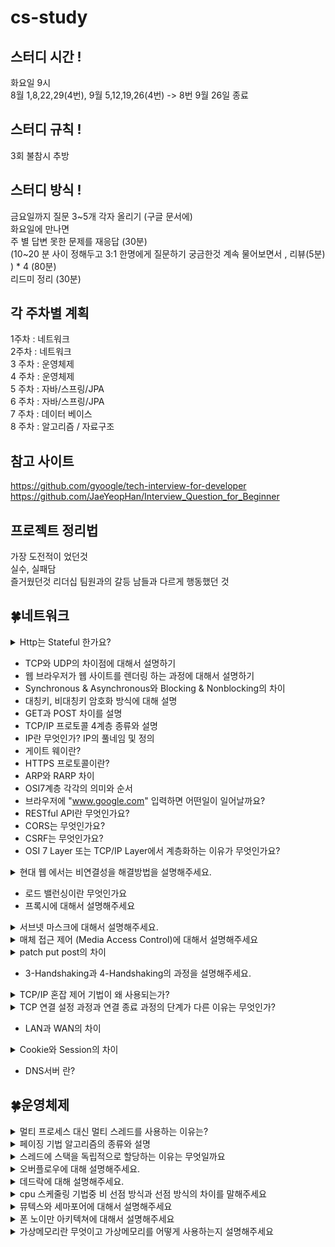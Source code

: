 # cs-study

## 스터디 시간 !

화요일 9시  
8월 1,8,22,29(4번), 9월 5,12,19,26(4번) -> 8번 9월 26일 종료

## 스터디 규칙 !

3회 불참시 추방

## 스터디 방식 !

금요일까지 질문 3~5개 각자 올리기 (구글 문서에)  
화요일에 만나면  
주 별 답변 못한 문제를 재응답 (30분)  
(10~20 분 사이 정해두고 3:1 한명에게 질문하기 궁금한것 계속 물어보면서 , 리뷰(5분) ) \* 4 (80분)  
리드미 정리 (30분)

## 각 주차별 계획

1주차 : 네트워크  
2주차 : 네트워크  
3 주차 : 운영체제  
4 주차 : 운영체제  
5 주차 : 자바/스프링/JPA  
6 주차 : 자바/스프링/JPA  
7 주차 : 데이터 베이스  
8 주차 : 알고리즘 / 자료구조

## 참고 사이트

https://github.com/gyoogle/tech-interview-for-developer  
https://github.com/JaeYeopHan/Interview_Question_for_Beginner

## 프로젝트 정리법

가장 도전적이 었던것  
실수, 실패담  
즐거웠던것
리더십
팀원과의 갈등
남들과 다르게 행동했던 것

## 🍀네트워크

<details>
<summary>Http는 Stateful 한가요?</summary>
<div markdown="1">

안녕

</div>
</details>

- TCP와 UDP의 차이점에 대해서 설명하기
- 웹 브라우저가 웹 사이트를 렌더링 하는 과정에 대해서 설명하기
- Synchronous & Asynchronous와 Blocking & Nonblocking의 차이
- 대칭키, 비대칭키 암호화 방식에 대해 설명
- GET과 POST 차이를 설명
- TCP/IP 프로토콜 4계층 종류와 설명
- IP란 무엇인가? IP의 풀네임 및 정의
- 게이트 웨이란?
- HTTPS 프로토콜이란?
- ARP와 RARP 차이
- OSI7계층 각각의 의미와 순서
- 브라우저에 "www.google.com" 입력하면 어떤일이 일어날까요?
- RESTful API란 무엇인가요?
- CORS는 무엇인가요?
- CSRF는 무엇인가요?
- OSI 7 Layer 또는 TCP/IP Layer에서 계층화하는 이유가 무엇인가요?

<details>
<summary> 현대 웹 에서는 비연결성을 해결방법을 설명해주세요.</summary>
<div markdown="1">

- 비 연결성 : HTTP 요청에 대한 응답을 제공한 후에 연결을 끊는다.
- 비 상태성 : HTTP 요청과 응답하는 동안 상태를 저장하지 않는다.

### HTTP 비지속 연결

![connectionless.png](images/img2_connectionless.png)
서버에서 응답이후에 TCP에게 연결을 끊으라고 요청하고 HTTP클라이언트가 응답메시지를 받으면 TCP 연결이 중단된다.  
(연결이 유지 되지 않는다, 즉 하나의 요청메세지와 하나의 응답메시지에 하나의 연결이다)

### HTTP 지속 연결(Persistent Connections)

![persist_connection.png](images/img1_persist_connection.png)
HTTP/1.1 부터 Keep-Alive 기능이 추가되어 하나의 TCP연결로 여러개의 요청과 응답을 처리할 수 있다.
일정시간 동안 연결을 유지해서 요청과 응답이 모두 끝날때까지 연결해준다.
keep-alive : 서버의 HTTP요청시, 요청 message 헤더 추가

</div>
</details>

- 로드 밸런싱이란 무엇인가요
- 프록시에 대해서 설명해주세요

<details>
<summary> 서브넷 마스크에 대해서 설명해주세요. </summary>
<div markdown="1">

- 서브넷(Subnet) : 전세계에는 다양한 네트워크가 존재하고 있습니다. 이 때 네트워크의 규모가 커질수록 유지보수에는 많이 노력이 필요합니다. 따라서 효율적인 관리를 위해서 네트워크를 더 작은 단위로 나누는
  것을 서브넷팅이라고 합니다.

- 서브네팅(Subnetting)의 장점
    - 유지보수의 장점
    - 추가 IP 주소를 할당할 필요가 없음

</div>
</details>
<details>
<summary> 매체 접근 제어 (Media Access Control)에 대해서 설명해주세요 </summary>

<div markdown="1">

- 하드웨어의 신뢰성 있는 상호작용을 담당하며, 주로 담당하는 전송매체로는 유선, 무선, 광통신 등입니다.

- 두 노드가 동시에 신호를 전달하여, 데이터의 손실이 발생하는 충돌을 예방하기위해 충돌 방지 (Collision Avoidunce) 알고리즘을 적용합니다.

- 또한 특정 MAC 알고리즘은 충돌 이후에 데이터 재전송 기능을 포함하는 경우도 있습니다.

</div>

</details>

<details>
<summary> patch put post의 차이 </summary>
<div markdown="1">

### POST(create)

리소스의 생성을 담당한다.  
요청시마다 새로운 리소스를 할당한다.

### PUT(update)

멱등성을 보장한다 (여러번 보내도 같은 리소스를 반환한다)  
리소스의 생성과 수정을 담당한다.  
수정시 전체를 덮어쓴다.

### PATCH(update)

수정만 담당하며 리소스의 일부분만 수정할때 사용한다. (일부만 업데이트)  
PATCH는 멱등하지 않다. 하지만 멱등으로 설계할 수도 있다.

</div>
</details>

- 3-Handshaking과 4-Handshaking의 과정을 설명해주세요.

<details>
<summary>TCP/IP 혼잡 제어 기법이 왜 사용되는가?</summary>
<div markdown="1">

- 네트워크 혼잡(Network Congestion)이란 네트워크에서 데이터를 노드에게 전달할 수 있는 양보다 더 많은 양을 요청했을 때 발생하는 서비스 품질 저하(QoS)입니다.

- TCP에서는 혼잡 제어 및 회피 기법을 사용해서, 네트워크의 장애를 예방합니다. 이러한 방법으로는 AIMD, SlowStart등의 알고리즘이 존재합니다.

</div>
</details>

<details>
<summary> TCP 연결 설정 과정과 연결 종료 과정의 단계가 다른 이유는 무엇인가? </summary>
<div markdown="1">

연결 과정에서는 연결 과정 수립을 위한 최소한의 설정을 진행한다.  
종료 과정시에는 Client가 데이터 전송을 마쳤다고 하더라도 Server는 아직 보낼 데이터가 남아있을 수 있기 때문에  
일단 FIN에 대한 ACK만 보내고, 데이터를 모두 전송한 후에 자신도 FIN 메시지를 보내는 방식으로 진행되어야 하기 때문이다.

</div>
</details>

- LAN과 WAN의 차이

<details>
<summary>Cookie와 Session의 차이</summary>
<div markdown="1">

- Cookie는 서버가 브라우저에게 보내는 작은 데이터 단위로, 키-값으로 구성되어 적은 양의 데이터를 저장할 수 있습니다. 이 때 만료 기간등을 설정하여, 데이터 유지기간을 설정할 수 있습니다.
- Session은 서버 내에서 클라이언트의 상태를 저장하는 것으로, 서버 내에서 데이터를 관리하기 때문에, 보안적으로 우수하나 접속한 유저에 대한 세션을 모두 저장해야하기에 성능에 무리가 갈 수 있습니다.

</div>
</details>

- DNS서버 란?

## 🍀운영체제

<details>
<summary> 멀티 프로세스 대신 멀티 스레드를 사용하는 이유는? </summary>

<div markdown="1">

- 멀티 프로세스의 경우 Context Switch과, 프로세스 생성 및 소멸, 프로세스간 자원 공유의 어려움이 존재하기에 멀티 스레드를 사용하여 병렬 컴퓨팅 (Parallel Computing)을 구현하기도
  합니다.

- 다만 멀티 프로세스의 경우 멀티 스레드에 비해 프로세스간 결합도가 낮기에 안정입니다. 이러한 이유에서 멀티 프로세스를 이용해서 병렬 컴퓨팅을 구현하기도 합니다.

</div>
</details>

<details>
<summary> 페이징 기법 알고리즘의 종류와 설명 </summary>

<div markdown="1">

-
    - 페이징(Paging)이란 메모리의 물리적 공간을 추상화하여 페이지(Page)라는 논리적 공간으로 관리하는 메모리 기법을 말합니다.

1. FIFO (First In First Out)
    - 메모리에 가장 오래 있던 페이지를 우선 교체하는 알고리즘 입니다.
2. OPT (Optimal Page Replacement)
    - 앞으로 사용되지 않을 가능성이 높은 페이지를 우선 교체하는 알고리즘 입니다.
3. LRU (Least Recently Used)
    - 가장 오랫동안 사용하지 않은 페이지를 우선 교체하는 알고리즘입니다.
4. LFU (Least Frequently Used)
    - 참조 횟수가 가장 적은 페이지를 우선 교체하는 알고리즘입니다.
5. MFU (Most Frequently Used)
    - 가장 참조 횟수가 많은 페이지를 교체하는 알고리즘입니다.

</div>
</details>

<details>
<summary> 스레드에 스택을 독립적으로 할당하는 이유는 무엇일까요 </summary>

<div markdown="1">

1. 스레드는 독립적인 실행 단위로써 각각의 함수 호출 및 지역 변수와 반환 주소에 대해서 저장할 필요가 있습니다. 따라서 이러한 정보들을 저장하기 위해서 스택 메모리 공간을 할당합니다.
2. 스레드가 공통된 스택 메모리 공간을 가질 경우, 다른 스레드간의 데이터가 충돌할 가능성이 존재합니다. 다른 스레드가 함수 호출 정보나 반환 주소등을 변경하는 걸 예시로 들 수 있습니다.
3. 스레드가 별도의 스택 메모리 공간을 가질 경우, 컨텍스트 스위칭 (Context Switching)이 효율적으로 이루어집니다. 현재 실행 중인 스레드를 중지해야할 경우 스택에 현재 진행 사항을 저장하고, 이후에
   다시 작업을 수행하면 되기 때문입니다. 이러한 맥락으로 프레스간 컨텍스트 스위칭 보다 스레드의 컨텍스트 스위칭이 더 빠른 경향을 보입니다.

</div>
</details>

<details>
<summary>오버플로우에 대해 설명해주세요.</summary>

- 데이터의 크기가 제한된 용량(지정된 범위)를 벗어나 원치 않거나 예상치 못한 결과를 초래하는 현상이다.
- 스택 오버플로우가 발생하는 경우 영역의 크기를 늘리거나, 함수에서 사용하는 지역변수의 크기를 줄이는 방법이 있고 아니면 지역변수를 전역 변수로 바꾸면 해결이 가능하다.
- 스택 오버 플로우의 경우는 지역변수가 저장되는 공간이 스택의 영역이 너무 큰 지역변수를 선언하거나 무한 재귀 호출로 인해 발생할 수 있다.
- 스택 영역이 힙영역을 침범하는 경우 스택 오버플로우, 힙 영역이 스택영역을 침범하는 경우 힙 오버플로우라 한다.

</details>  

 <details>
<summary>데드락에 대해 설명해주세요.</summary>

데드락 이란

- 경쟁상태(raceCondition)에서 서로 lock을 가졌을 때 생길 수 있는 상태
- 모든 작업들이 자원을 얻지 못해 다음 처리를 하지 못하는 상태로 교착상태라고도 이야기한다.
- 프로세스나 스레드 들이 서로 필요한 자원을 한정적으로 서로 가지고 있는경우 발생한다.
- 이런경우 서로 상대방의 자원을 물고 기다리기 때문에 계속해서 서로를 기다리는 형태가 되어 작업을 끝낼 수 없다.

데드락 발생의 조건

- 상호 배제 : 하나의 프로세스만 임계구역을 사용할 수 있도록 다른 프로세스의 접근을 차단하는 것이다.
- 비 선점 : 다른 프로세스에 할당된 자원을 빼앗을 수 없다.
- 점유와 대기 : 하나의 자원을 점유하고 있으며 추가하기전까지 대기 해야한다
- 환형 대기: 원형으로 프로세스들이 얽혀 서로의 프로세스 자원을 요구해야한다.

데드락 해결 방법

- 예방 : 위의 4가지중 하나를 제거하는 방식으로 수행된다.
- 회피 : 교착 상태가 발생하는 경우 적절히 피해가는 방식이다. banker’s algorighm이 사용된다.
- 검출 : 현재의 운영체제에서의 검충 방식 , 시스템에 교착상태가 발생했는지 정검하여 교착상태에 있는 자원을 발견한다.
- 회복 : 교착상태를 일으킨 프로세스를 종료시키거나, 교착상태의 프로세스에 할당된 자원을 선점(preempt)하여 프로세스나 자원을 회복하는 것

</details>  

<details>
<summary>cpu 스케줄링 기법중 비 선점 방식과 선점 방식의 차이를 말해주세요</summary>

선점형 스케줄링(Preemptive Scheduling)

- 한 프로세스가 CPU를 할당받아서 실행하고 있을때 다른 프로세스가 cpu를 사용하고 있는 프로세스를 중지 시키고 cpu를 차지할 수 있는 스케줄링 기법(처리시간 예측이 어렵다)
- 우선순위가 중요하거나 빠른 응답을 요구하는 시분할 시스템에 유리하다
- 컨텍스트 스위치등이 발생하면서 오버헤드가 발생한다.
- Round Robin(RR) ,SRT(Shortest Remaining Time), 선점 우선순위, Multilevel Queue Scheduling 등의 알고리즘이 있다.

비선점형 스케줄링(Non-preemptive / Cooperative Scheduling)

- 이미 사용되는 cpu를 빼았지 못하고 사용이 끝날 때 까지 기다리는 스케줄링 기법(처리시간 예측이 용이하다)
- 응답시간예측이 가능하고 일괄처리 방식이 적합하다.
- 중요도가 있는 작업인 경우 사용하기에 좋지 않다.
- FCFS,SJN(Shortest Job Next) ,LJF(Longest Job First), 비 선점 우선순위, Highest Response Ratio Next (HRRN)등이 있다

</details>


<details>
<summary>뮤텍스와 세마포어에 대해서 설명해주세요</summary>

세마포어와 뮤텍스는 모두 공유 자원에 대한 동시 접근 문제를 해결하기 위해 사용되는 기술이다. (상호 배제를 달성한다)
+) 이때 공유되는 시스템 자원 부분이 임계 구역이다.

### 세마포어 (Semaphore)

- 세마포어는 공유 자원에 여러 개의 프로세스 또는 스레드가 접근할 때 동시에 접근하는 것을 막기 위해 사용하는 동기화 기술이다.
- 여러 개의 프로세스나 스레드가 한 번에 공유 자원을 사용하지 않도록 제한할 수 있다
- 세마포어는 "wait"와 "signal" 두 가지 기능을 가지고 있다
    - wait(P) : 세마포어 값을 감소시킴, 이 값이 0보다 작아지면 해당 프로세스나 스레드는 대기 상태가 된다(해당 자원을 사용할 수 있을때까지 기다린다, 접근 권한을 기다린다고 표현 가능).
    - signal(V) : 세마포어 값을 증가시킴(임계 구역에서 나오면서 해당 자원에 들어갈수 있는 자원의 수를 하나 증가시킨다,권한을 반환한다고 표현가능), 대기 중인 프로세스나 스레드 중 하나를 깨워 실행
      상태로 만든다
- 장점
    - 세마포어는 여러 개의 프로세스나 스레드가 동시에 접근 가능하여 자원의 활용도를 높일 수 있다
- 단점
    - 세마포어가 잘못 사용될 경우, 데드락(deadlock)이 발생할 수 있으므로 신중하게 설계하여야 한다.

### 뮤텍스 (Mutex)

- 뮤텍스는 하나의 프로세스나 스레드가 공유 자원을 사용하는 동안, 다른 프로세스나 스레드가 접근하지 못하도록 막는 동기화 기술이다.
- 뮤텍스는 적은 수의 스레드만이 자원에 접근하도록 제한할 수 있게 한다
- 뮤텍스는 "lock"과 "unlock" 두 가지 기능을 가지고 있다
    - lock : 뮤텍스를 소유한 스레드는 공유 자원을 사용할 수 있게, 다른 스레드는 대기 상태가 되게 한다
    - unlock : 뮤텍스를 소유한 스레드만이 뮤텍스를 해제할 수 있고, 해제한 후에 다른 스레드가 공유 자원을 사용할 수 있게 한다
- 장점
    - 뮤텍스는 일반적으로 세마포어보다 간단하게 구현할 수 있다.
- 단점
    - 하나의 스레드만이 뮤텍스를 소유할 수 있다는 단점, 하지만 이를 통해서 데드락을 방지할 수 있다.

추가 설명

- 상호 배제 (Mutual Exclusion) :
    - 상호 배제는 여러 스레드 또는 프로세스가 동시에 공유 자원에 접근하는 것을 막는 개념이다.
    - 이것이 세마포어와 뮤텍스가 사용되는 주요 목적 중 하나이다.
    - 상호 배제를 통해 경쟁 조건 (Race Condition)을 방지하고 데이터의 일관성을 보장할 수 있다.

### 정리:

- 세마포어 : 현재 공유자원에 접근할 수 있는 스레드,프로세스의 수에 제한을 두어 상호배제를 달성하는 기법
- 뮤텍스 : 한 스레드, 프로세스에 의해 소유될 수 있는 키(key)를 기반으로 하여 상호배제를 달성하는 기법

즉 만약 세마포어의 값이 1개로 제한된다면 뮤텍스와 유사하다.

</details>

<details>
<summary>폰 노이만 아키텍쳐에 대해서 설명해주세요 </summary>

- 내장형 프로그램 방식의 컴퓨터로 메모리에 프로그램을 저장하고 실행하는 아키텍쳐이다.
- 명령어 집합인 프로그램을 순차적으로 실행하며 흐름을 제어하고 실행하는 방식 이다.
- 현대 컴퓨터의 구성에 대해 설명하는 아키텍쳐로 외부로부터 입력을 받아 내부의 처리장치를 통해 데이터를 가공하여 결과를 외부로 출력하는 과정을 나타낸다.
- 내부 처리 장치는 중앙 처리장치, 메모리가 존재한다.
    - 중앙 처리 장치(CPU)는 산술 논리 연산 유닛(ALU), 제어 유닛(Control Unit) 등으로 구성되며 데이터의 처리 및 내부 장치를 제어하는 역할을 한다.
    - 메모리 : 연산 결과 및 프로그램 코드를 저장하는 장치로 사용된다.

</details>

<details>
<summary>가상메모리란 무엇이고 가상메모리를 어떻게 사용하는지 설명해주세요 </summary>

### 가상메모리란?

- 메모리가 실제 메모리보다 많아 보이게 하는 기술로, 어떤 프로세스가 실행될 때 메모리에 해당 프로세스 전체가 올라가지 않더라고 실행이 가능하다는 점에 착안하여 고안된 메모리 기법이다.
- 프로그램이 전부 메모리에 올라가지 않아도 실행될 수 있도록 해주며, 여러 프로세스가 동시에 실행될 때 메모리를 효율적으로 관리하는 데 사용된다.

### 가상 메모리의 관리 방법

- 페이징
    - 프로세스의 가장 주소공간을 고정 크기의 페이지 단위로 분할하여 관리하는 방식이다.(크기가 동일하지 않아서 시작주소와, limit(크기)를 가진다)
    - 페이지 크기와 프로세스 내부 데이터의 크기가 다를 때 페이지 내의 빈 공간이 발생하여 내부 단편화 문제가 발생할 수 있다.
    - 외부 단편화 문제가 발생하지 않는다.
- 세그멘테이션
    - 프로세스의 가장 주소 공간을 논리적인 단위인 세그먼트로 분할 하는 방식이다.
    - 주소 공간을 논리적인 세그먼트로 분할하며, 메모리 공간을 효율적으로 활용하지 못할 때외부 단편화 문제가 발생한다.
    - 내부 단편화 문제가 발생하지 않는다.

### 가상 메모리의 사용방법

- 가상 주소 공간(Virtual Address Space)과 물리 주소 공간(Physical Address Space)
    - **가상 메모리**는 각 프로세스에게 가상 주소공간을 제공하여 프로세스가 메모리에 접근하는 경우 사용된다.
    - **물리 주소 공간**은 실제로 물리적인 RAM(Random Access Memory)에 해당하는 주소 공간을 나타냅니다. 이는 컴퓨터의 실제 메모리 하드웨어를 의미한다.
    - 이 물리적 주소공간과 가상 주소공간을 테이블로 관리할때 페이지 테이블을 사용한다.

- 페이지 테이블(Page Table)
    - 페이지 테이블을 활용하여 각 프로세스에 대한 가상 주소와 실제 메모리의 물리 주소 간의 대응 관계를 저장한다.
    - 각 페이지 테이블 항목은 가상 페이지 번호와 해당 페이지가 메모리의 어떤 프레임에 위치하는지(물리 프레임 번호)를 나타낸다
    - 페이지 테이블의 크기는 프로세스의 가상 주소 공간 크기에 따라 결정되며, 프로세스마다 고유한 페이지 테이블을 가진다.
        - 이때 가상 주소를 실제 메모리 주소로 변환하는 경우 MMU(Memory Management Unit)를 활용한다

- MMU(Memory Management Unit):
    - 메모리 관리 장치로, 가상 주소를 물리 주소로 변환하는 역할을 한다.
    - CPU가 가상 주소를 발생시키면 MMU가 페이지 테이블을 사용하여 해당 가상 주소를 물리 주소로 변환하고, 실제 메모리에서 데이터를 읽거나 쓰는 작업을 수행한다.
    - MMU는 페이지 테이블에 접근하여 주소 변환을 수행하고, 필요한 페이지가 물리 메모리에 없는 경우(page fault) 운영 체제에게 알리고 필요한 페이지를 디스크에서 가져오는 역할을 한다.


- 페이지 교체 알고리즘
    - 필요한 페이지가 없는 경우(page fault) 어떤 페이지를 교체할지 결정하는 페이지 교체알고리즘이 사용된다.
    - FIFO(First-In-First-Out)
    - LRU(Least Recently Used)
    - LFU (Least Frequently Used)
    - NUR (Not Used Recently)

</details>


